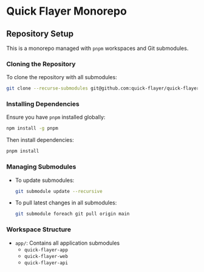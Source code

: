 # Quick Flayer Monorepo

## Repository Setup

This is a monorepo managed with `pnpm` workspaces and Git submodules.

### Cloning the Repository

To clone the repository with all submodules:

```bash
git clone --recurse-submodules git@github.com:quick-flayer/quick-flayer-root.git
```

### Installing Dependencies

Ensure you have `pnpm` installed globally:

```bash
npm install -g pnpm
```

Then install dependencies:

```bash
pnpm install
```

### Managing Submodules

- To update submodules: 
  ```bash
  git submodule update --recursive
  ```

- To pull latest changes in all submodules:
  ```bash
  git submodule foreach git pull origin main
  ```

### Workspace Structure

- `app/`: Contains all application submodules
  - `quick-flayer-app`
  - `quick-flayer-web`
  - `quick-flayer-api`